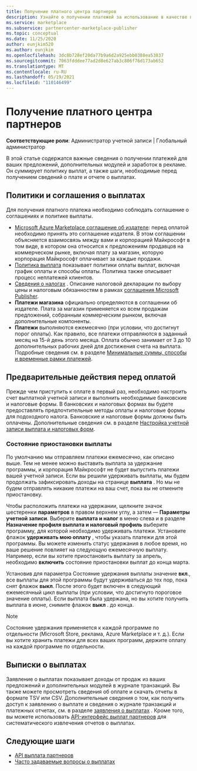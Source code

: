 ```yaml
---
title: Получение платного центра партнеров
description: Узнайте о получении платежей за использование в качестве партнера Майкрософт, например с помощью коммерческих предложений, поощрений программ и программы поставщика облачных решений. Включает политику вывыплаты, состояние удержания выплат и выплата выписок.
ms.service: marketplace
ms.subservice: partnercenter-marketplace-publisher
ms.topic: conceptual
ms.date: 11/25/2020
author: eunjkim520
ms.author: eunjkim
ms.openlocfilehash: 3dc8b728ef20da77b9a6d2a925ebb0388ea53837
ms.sourcegitcommit: 7063fdddee77ad2d8e627ab3c806f76d173ab652
ms.translationtype: MT
ms.contentlocale: ru-RU
ms.lasthandoff: 05/19/2021
ms.locfileid: "110146499"
---
```

# <a name="getting-paid-in-partner-center"></a>Получение платного центра партнеров

**Соответствующие роли**: Администратор учетной записи | Глобальный администратор

В этой статье содержатся важные сведения о получении платежей для ваших предложений, дополнительных модулей и заработок в рекламе. Он суммирует политику выплат, а также шаги, необходимые перед получением сведений о плате и отчете о выплатах.

## <a name="payout-policies-and-agreements"></a>Политики и соглашения о выплатах

Для получения платного платежа необходимо соблюдать соглашение о соглашениях и политике выплаты.

- [Microsoft Azure Marketplace соглашение об издателе](/legal/marketplace/msft-publisher-agreement): перед оплатой необходимо принять это соглашение издателя. В этом соглашении объясняется взаимосвязь между вами и корпорацией Майкрософт в том виде, в котором она относится к предложениям продавцов на коммерческом рынке, включая плату за магазин, которую корпорация Майкрософт оплачивает за каждые продажи.
- [Политика выплата](payout-policy-details.md) показывает политики оплаты выплат, включая график оплаты и способы оплаты. Политика также описывает процесс неплатежей клиентов.
- [Сведения о налогах](tax-details-marketplace.md) . Описание налоговой декларации по выбору цены и налоговым обязанностям в рамках [соглашения Microsoft Publisher](/legal/marketplace/msft-publisher-agreement).
- **Платежи магазина** официально определяются в соглашении об издателе. Плата за магазин применяется ко всем продажам предложений, собранным коммерческим рынком, включая дополнительные компоненты.
- **Платежи** выполняются ежемесячно (при условии, что достигнут порог оплаты). Как правило, все платежи отправляются в заданный месяц на 15-й день этого месяца. Оплата обычно занимает от 3 до 10 дополнительных рабочих дней для достижения счета на выплата. Подробные сведения см. в разделе [Минимальные суммы, способы и временные рамки платежей](payment-thresholds-methods-timeframes.md).

## <a name="prerequisite-steps-before-getting-paid"></a>Предварительные действия перед оплатой

Прежде чем приступить к оплате в первый раз, необходимо настроить счет выплатной учетной записи и выполнить необходимые банковские и налоговые формы. В банковских и налоговых формах вы будете предоставлять предпочтительные методы оплаты и налоговые формы для подоходного налога. Банковские и налоговые формы должны быть оплачены. Дополнительные сведения см. в разделе [Настройка учетной записи выплата и налоговых форм](set-up-your-payout-account.md).

### <a name="payout-hold-status"></a>Состояние приостановки выплаты

По умолчанию мы отправляем платежи ежемесячно, как описано выше. Тем не менее можно выставить выплата за удержание программы, и корпорация Майкрософт не будет выпустить платежи вашей учетной записи. Если вы решили удерживать выплаты, мы будем продолжать зафиксировать доходы на странице **выплата** . Но мы не будем отправлять никакие платежи на ваш счет, пока вы не отмените приостановку.

Чтобы расположить платежи на удержании, щелкните значок шестеренки **параметров** в правом верхнем углу, а затем — **Параметры учетной записи**. Выберите **выплата и налог** в меню слева и в разделе **Назначение профиля выплата и налоговый профиль** выберите программу, для которой необходимо удерживать платежи. Установите флажок **удерживать мою оплату** , чтобы указать платежи для этой программы. Вы можете изменить статус удержания в любое время, но ваше решение повлияет на следующую ежемесячную выплату. Например, если вы хотите приостановить выплату за апрель, необходимо **включить** состояние приостановки выплат до конца марта.

Установив для параметра Состояние удержания выплаты значение **вкл**., все выплаты для этой программы будут удерживаться до тех пор, пока снят флажок **выкл**. После этого будет включен в следующий ежемесячный цикл выплаты (при условии, что достигнуто пороговое значение оплаты). Если выплата была удержана, но вы хотите получить выплата в июне, снимите флажок **выкл** . до конца.

>[!Note]
> Состояние удержания применяется к каждой программе по отдельности (Microsoft Store, реклама, Azure Marketplace и т. д.). Если вы хотите хранить платежи для всех ваших программ, держите оплату на каждой программе по отдельности.

## <a name="payout-statements"></a>Выписки о выплатах

Заявление о выплатах показывает доходы от продаж из ваших предложений и дополнительных модулей в журнале транзакций. Вы также можете просмотреть сведения об оплате и скачать отчеты в формате TSV или CSV. Дополнительные сведения о том, как получить доступ к заявлению о выплате и сведения о журнале транзакций и платежных отчетах, см. в разделе [заявления о выплатах](payout-statement.md) . Кроме того, вы можете использовать [API-интерфейс выплат партнеров](https://apidocs.microsoft.com/services/partnerpayouts) для систематического извлечения отчетов о выплатах.

## <a name="next-steps"></a>Следующие шаги

- [API выплата партнеров](https://apidocs.microsoft.com/services/partnerpayouts)
- [Часто задаваемые вопросы о выплатах](payout-faq.md)